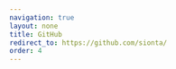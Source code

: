 ```yaml
---
navigation: true
layout: none
title: GitHub
redirect_to: https://github.com/sionta/
order: 4
---
```

